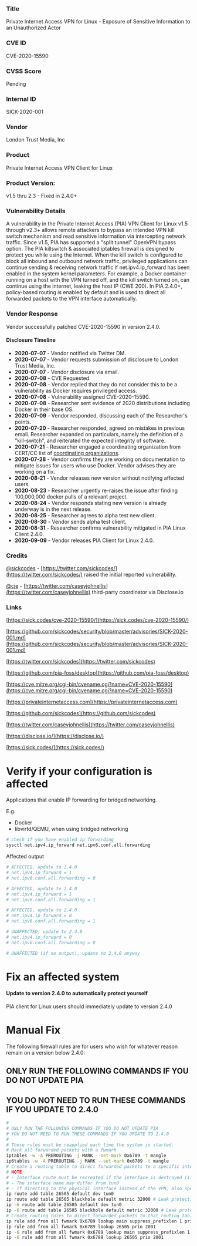 ### Title
Private Internet Access VPN for Linux - Exposure of Sensitive Information to an Unauthorized Actor

### CVE ID
CVE-2020-15590

### CVSS Score
Pending

### Internal ID
SICK-2020-001
        
### Vendor
London Trust Media, Inc         
        
### Product
Private Internet Access VPN Client for Linux

### Product Version:
v1.5 thru 2.3 - Fixed in 2.4.0+

### Vulnerability Details
A vulnerability in the Private Internet Access (PIA) VPN Client for Linux v1.5 through v2.3+ allows remote attackers to bypass an intended VPN kill switch mechanism and read sensitive information via intercepting network traffic. Since v1.5, PIA has supported a "split tunnel" OpenVPN bypass option. The PIA killswitch & associated iptables firewall is designed to protect you while using the Internet. When the kill switch is configured to block all inbound and outbound network traffic, privileged applications can continue sending & receiving network traffic if net.ipv4.ip_forward has been enabled in the system kernel parameters. For example, a Docker container running on a host with the VPN turned off, and the kill switch turned on, can continue using the internet, leaking the host IP (CWE 200). In PIA 2.4.0+, policy-based routing is enabled by default and is used to direct all forwarded packets to the VPN interface automatically.

### Vendor Response
Vendor successfully patched CVE-2020-15590 in version 2.4.0.

#### Disclosure Timeline
* **2020-07-07** - Vendor notified via Twitter DM.
* **2020-07-07** - Vendor requests submission of disclosure to London Trust Media, Inc.
* **2020-07-07** - Vendor disclosure via email.
* **2020-07-08** - CVE Requested.
* **2020-07-08** - Vendor replied that they do not consider this to be a vulnerability as Docker requires privileged access.
* **2020-07-08** - Vulnerability assigned CVE-2020-15590.
* **2020-07-08** - Researcher sent evidence of 2020 distributions including Docker in their base OS.
* **2020-07-09** - Vendor responded, discussing each of the Researcher's points.
* **2020-07-20** - Researcher responded, agreed on mistakes in previous email. Researcher expanded on particulars, namely the definition of a "kill-switch", and reiterated the expected integrity of software.
* **2020-07-21** - Researcher engaged a coordinating organization from CERT/CC list of [coordinating organizations](https://vuls.cert.org/confluence/display/CVD/6.9+What+to+Do+When+Things+Go+Wrong).
* **2020-07-28** - Vendor confirms they are working on documentation to mitigate issues for users who use Docker. Vendor advises they are working on a fix.
* **2020-08-21** - Vendor releases new version without notifying affected users.
* **2020-08-23** - Researcher urgently re-raises the issue after finding 100,000,000 docker pulls of a relevant project.
* **2020-08-24** - Vendor responds stating new version is already underway is in the next release.
* **2020-08-25** - Researcher agrees to alpha test new client.
* **2020-08-30** - Vendor sends alpha test client.
* **2020-08-31** - Researcher confirms vulnerability mitigated in PIA Linux Client 2.4.0.
* **2020-09-09** - Vendor releases PIA Client for Linux 2.4.0.


### Credits

[@sickcodes](https://twitter.com/sickcodes/) - [https://twitter.com/sickcodes/](https://twitter.com/sickcodes/) raised the initial reported vulnerability.

[@cje](https://twitter.com/caseyjohnellis) - [https://twitter.com/caseyjohnellis](https://twitter.com/caseyjohnellis) third-party coordinator via Disclose.io

### Links

[https://sick.codes/cve-2020-15590/](https://sick.codes/cve-2020-15590/)

[https://github.com/sickcodes/security/blob/master/advisories/SICK-2020-001.md](https://github.com/sickcodes/security/blob/master/advisories/SICK-2020-001.md)

[https://twitter.com/sickcodes](https://twitter.com/sickcodes)

[https://github.com/pia-foss/desktop](https://github.com/pia-foss/desktop)

[https://cve.mitre.org/cgi-bin/cvename.cgi?name=CVE-2020-15590](https://cve.mitre.org/cgi-bin/cvename.cgi?name=CVE-2020-15590)

[https://privateinternetaccess.com](https://privateinternetaccess.com)

[https://github.com/sickcodes](https://github.com/sickcodes)


[https://twitter.com/caseyjohnellis](https://twitter.com/caseyjohnellis)

[https://disclose.io/](https://disclose.io/)

[https://sick.codes/](https://sick.codes/)



# Verify if your configuration is affected

Applications that enable IP forwarding for bridged networking.

E.g.

- Docker
- libvirtd/QEMU, when using bridged networking

```bash
# check if you have enabled ip forwarding
sysctl net.ipv4.ip_forward net.ipv6.conf.all.forwarding
```

Affected output
```bash
# AFFECTED, update to 2.4.0
# net.ipv4.ip_forward = 1
# net.ipv6.conf.all.forwarding = 0

# AFFECTED, update to 2.4.0
# net.ipv4.ip_forward = 1
# net.ipv6.conf.all.forwarding = 1

# AFFECTED, update to 2.4.0
# net.ipv4.ip_forward = 0
# net.ipv6.conf.all.forwarding = 1

# UNAFFECTED, update to 2.4.0
# net.ipv4.ip_forward = 0
# net.ipv6.conf.all.forwarding = 0

# UNAFFECTED (if no output), update to 2.4.0 anyway


```

# Fix an affected system
#### Update to version 2.4.0 to automatically protect yourself
PIA client for Linux users should immediately update to version 2.4.0


# Manual Fix

The following firewall rules are for users who wish for whatever reason remain on a version below 2.4.0:

## ONLY RUN THE FOLLOWING COMMANDS IF YOU DO NOT UPDATE PIA
## YOU DO NOT NEED TO RUN THESE COMMANDS IF YOU UPDATE TO 2.4.0

```bash
#
# ONLY RUN THE FOLLOWING COMMANDS IF YOU DO NOT UPDATE PIA
# YOU DO NOT NEED TO RUN THESE COMMANDS IF YOU UPDATE TO 2.4.0
#
# These rules must be reapplied each time the system is started.
# Mark all forwarded packets with a fwmark
iptables -w -A PREROUTING -j MARK --set-mark 0x6789 -t mangle
ip6tables -w -A PREROUTING -j MARK --set-mark 0x6789 -t mangle
# Create a routing table to direct forwarded packets to a specific interface, or blackhole if that interface disappears
# NOTE:
# - Interface route must be recreated if the interface is destroyed (i.e. a VPN tun device that is disconnected)
# - The interface name may differ from tun0
# - If directing to the physical interface instead of the VPN, also specify your gateway
ip route add table 26505 default dev tun0
ip route add table 26505 blackhole default metric 32000 # Leak protection route in case the route above is deleted
ip -6 route add table 26505 default dev tun0
ip -6 route add table 26505 blackhole default metric 32000 # Leak protection route in case the route above is deleted
# Create routing rules to direct forwarded packets to that routing table, while still permitting LAN routes from the main table
ip rule add from all fwmark 0x6789 lookup main suppress_prefixlen 1 prio 2000
ip rule add from all fwmark 0x6789 lookup 26505 prio 2001
ip -6 rule add from all fwmark 0x6789 lookup main suppress_prefixlen 1 prio 2000
ip -6 rule add from all fwmark 0x6789 lookup 26505 prio 2001
```
